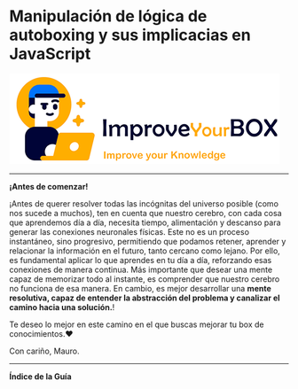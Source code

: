 # Manipulación de lógica de autoboxing y sus implicacias en JavaScript

<img src="/resources/logo.png">
<hr />
<b>¡Antes de comenzar!</b>

¡Antes de querer resolver todas las incógnitas del universo posible (como nos sucede a muchos), ten en cuenta que nuestro cerebro, con cada cosa que aprendemos día a día, necesita tiempo, alimentación y descanso para generar las conexiones neuronales físicas. Este no es un proceso instantáneo, sino progresivo, permitiendo que podamos retener, aprender y relacionar la información en el futuro, tanto cercano como lejano.
Por ello, es fundamental aplicar lo que aprendes en tu día a día, reforzando esas conexiones de manera continua. Más importante que desear una mente capaz de memorizar todo al instante, es comprender que nuestro cerebro no funciona de esa manera. En cambio, es mejor desarrollar una **mente resolutiva, capaz de entender la abstracción del problema y canalizar el camino hacia una solución.**!

Te deseo lo mejor en este camino en el que buscas mejorar tu box de conocimientos.❤️

Con cariño, Mauro.

<hr />

**Índice de la Guía**
